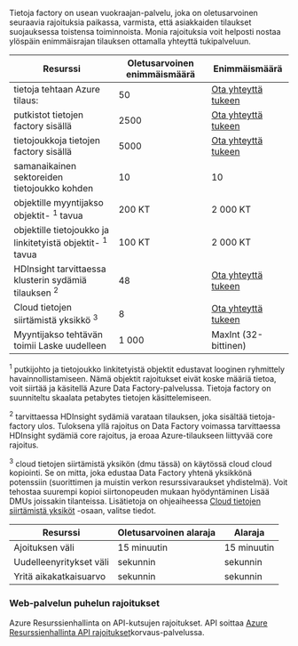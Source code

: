 Tietoja factory on usean vuokraajan-palvelu, joka on oletusarvoinen seuraavia rajoituksia paikassa, varmista, että asiakkaiden tilaukset suojauksessa toistensa toiminnoista. Monia rajoituksia voit helposti nostaa ylöspäin enimmäisrajan tilauksen ottamalla yhteyttä tukipalveluun. 

**Resurssi** | **Oletusarvoinen enimmäismäärä** | **Enimmäismäärä**
-------- | ------------- | -------------
tietoja tehtaan Azure tilaus: | 50 | [Ota yhteyttä tukeen](https://azure.microsoft.com/blog/2014/06/04/azure-limits-quotas-increase-requests/)
putkistot tietojen factory sisällä | 2500 | [Ota yhteyttä tukeen](https://azure.microsoft.com/blog/2014/06/04/azure-limits-quotas-increase-requests/)
tietojoukkoja tietojen factory sisällä | 5000 | [Ota yhteyttä tukeen](https://azure.microsoft.com/blog/2014/06/04/azure-limits-quotas-increase-requests/)
samanaikainen sektoreiden tietojoukko kohden | 10 | 10
objektille myyntijakso objektit- <sup>1</sup> tavua | 200 KT | 2 000 KT
objektille tietojoukko ja linkitetyistä objektit- <sup>1</sup> tavua | 100 KT | 2 000 KT
HDInsight tarvittaessa klusterin sydämiä tilauksen <sup>2</sup> | 48 | [Ota yhteyttä tukeen](https://azure.microsoft.com/blog/2014/06/04/azure-limits-quotas-increase-requests/)
Cloud tietojen siirtämistä yksikkö <sup>3</sup> | 8 | [Ota yhteyttä tukeen](https://azure.microsoft.com/blog/2014/06/04/azure-limits-quotas-increase-requests/)
Myyntijakso tehtävän toimii Laske uudelleen | 1 000 | MaxInt (32-bittinen)

<sup>1</sup> putkijohto ja tietojoukko linkitetyistä objektit edustavat looginen ryhmittely havainnollistamiseen. Nämä objektit rajoitukset eivät koske määriä tietoa, voit siirtää ja käsitellä Azure Data Factory-palvelussa. Tietoja factory on suunniteltu skaalata petabytes tietojen käsittelemiseen.

<sup>2</sup> tarvittaessa HDInsight sydämiä varataan tilauksen, joka sisältää tietoja-factory ulos. Tuloksena yllä rajoitus on Data Factory voimassa tarvittaessa HDInsight sydämiä core rajoitus, ja eroaa Azure-tilaukseen liittyvää core rajoitus.

<sup>3</sup> cloud tietojen siirtämistä yksikön (dmu tässä) on käytössä cloud cloud kopiointi. Se on mitta, joka edustaa Data Factory yhtenä yksikkönä potenssiin (suorittimen ja muistin verkon resurssivaraukset yhdistelmä). Voit tehostaa suurempi kopioi siirtonopeuden mukaan hyödyntäminen Lisää DMUs joissakin tilanteissa. Lisätietoja on ohjeaiheessa [Cloud tietojen siirtämistä yksiköt](../../articles/data-factory/data-factory-copy-activity-performance.md#cloud-data-movement-units) -osaan, valitse tiedot.

**Resurssi** | **Oletusarvoinen alaraja** | **Alaraja**
-------- | ------------------- | -------------
Ajoituksen väli | 15 minuutin | 15 minuutin
Uudelleenyritykset väli | sekunnin | sekunnin
Yritä aikakatkaisuarvo | sekunnin | sekunnin


### <a name="web-service-call-limits"></a>Web-palvelun puhelun rajoitukset

Azure Resurssienhallinta on API-kutsujen rajoitukset. API soittaa [Azure Resurssienhallinta API rajoitukset](../azure-subscription-service-limits.md#resource-group-limits)korvaus-palvelussa. 


